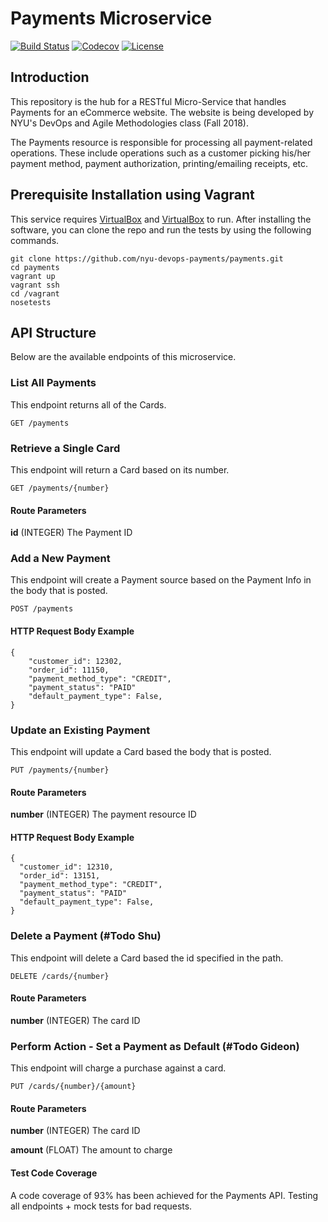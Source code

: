 # Payments Microservice

[![Build Status](https://travis-ci.org/nyu-devops-payments/payments.svg?branch=master)](https://travis-ci.org/nyu-devops-payments/payments)
[![Codecov](https://codecov.io/gh/nyu-devops-payments/payments/branch/master/graph/badge.svg)](https://codecov.io/gh/nyu-devops-payments/payments/branch/master/graph/badge.svg)
[![License](https://img.shields.io/badge/License-Apache%202.0-blue.svg)](https://opensource.org/licenses/Apache-2.0)

## Introduction

This repository is the hub for a RESTful Micro-Service that handles Payments for an eCommerce website.
The website is being developed by NYU's DevOps and Agile Methodologies class (Fall 2018).

The Payments resource is responsible for processing all payment-related operations. These include operations such as a customer picking his/her payment method, payment authorization, printing/emailing receipts, etc.

## Prerequisite Installation using Vagrant

This service requires [VirtualBox](https://www.virtualbox.org/) and [VirtualBox](https://www.virtualbox.org/) to run. After installing the software, you can clone the repo and run the tests by using the following commands.

    git clone https://github.com/nyu-devops-payments/payments.git
    cd payments
    vagrant up
    vagrant ssh
    cd /vagrant
    nosetests


## API Structure

Below are the available endpoints of this microservice.

### List All Payments
This endpoint returns all of the Cards.

    GET /payments

### Retrieve a Single Card
This endpoint will return a Card based on its number.

    GET /payments/{number}

#### Route Parameters

**id** (INTEGER) The Payment ID

### Add a New Payment
This endpoint will create a Payment source based on the Payment Info in the body that is posted.

    POST /payments

#### HTTP Request Body Example
    {
        "customer_id": 12302,
        "order_id": 11150,
        "payment_method_type": "CREDIT",
        "payment_status": "PAID"
        "default_payment_type": False,
    }


### Update an Existing Payment
This endpoint will update a Card based the body that is posted.

    PUT /payments/{number}

#### Route Parameters

**number** (INTEGER) The payment resource ID

#### HTTP Request Body Example

    {
      "customer_id": 12310,
      "order_id": 13151,
      "payment_method_type": "CREDIT",
      "payment_status": "PAID"
      "default_payment_type": False,
    }

### Delete a Payment  (#Todo Shu)
This endpoint will delete a Card based the id specified in the path.

    DELETE /cards/{number}

#### Route Parameters

**number** (INTEGER) The card ID


### Perform Action - Set a Payment as Default  (#Todo Gideon)
This endpoint will charge a purchase against a card.

    PUT /cards/{number}/{amount}

#### Route Parameters

**number** (INTEGER) The card ID

**amount** (FLOAT) The amount to charge


#### Test Code Coverage
A code coverage of 93% has been achieved for the Payments API. Testing all endpoints + mock tests for bad requests.
